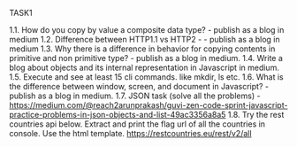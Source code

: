 TASK1

1.1. How do you copy by value a composite data type? - publish as a blog in medium 
1.2. Difference between HTTP1.1 vs HTTP2 - - publish as a blog in medium 
1.3. Why there is a difference in behavior for copying contents in primitive and non primitive type? - publish as a blog in medium. 
1.4. Write a blog about objects and its internal representation in Javascript in medium. 
1.5. Execute and see at least 15 cli commands. like mkdir, ls etc. 
1.6. What is the difference between window, screen, and document in Javascript? - publish as a blog in medium.
1.7. JSON task (solve all the problems) - https://medium.com/@reach2arunprakash/guvi-zen-code-sprint-javascript-practice-problems-in-json-objects-and-list-49ac3356a8a5 
1.8. Try the rest countries api below. Extract and print the flag url of all the countries in console. Use the html template. https://restcountries.eu/rest/v2/all 
